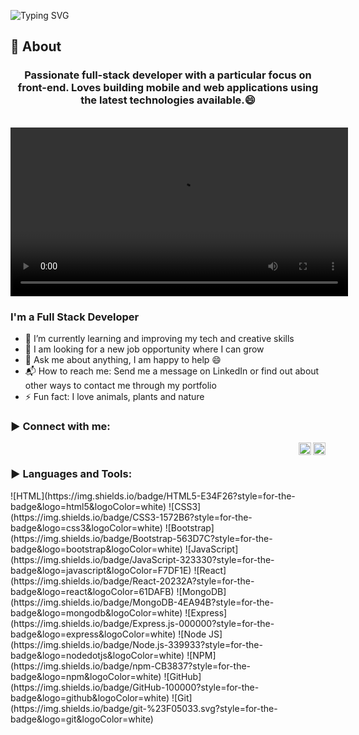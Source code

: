 ![Typing SVG](https://readme-typing-svg.herokuapp.com?font=Architects+Daughter&color=000000&size=30&lines=Hey!+It's+Andrea!+👋;I'm+a+Full+Stack+Developer;I'm+a+Front+End+Developer)

## 🧐 About

<h3 align="center">Passionate full-stack developer with a particular focus on front-end. Loves building mobile and web applications using the latest technologies available.😄
</h3>

<br>

<video align="right" margin-top="20px" height="270px" controls> 
<source src="./public/coding.mp4" type="video/mp4">
</video>

### I'm a Full Stack Developer

- 🌱 I’m currently learning and improving my tech and creative skills
- 👯 I am looking for a new job opportunity where I can grow
- 💬 Ask me about anything, I am happy to help :smile:
- 📬 How to reach me: Send me a message on LinkedIn or find out about other ways to contact me through my portfolio
- ⚡ Fun fact: I love animals, plants and nature
  </br>

<h3 align="left">▶ Connect with me:</h3>
    <a href="https://www.linkedin.com/in/andreaalarconvaldes"><img align="right" width="20px" src="https://simpleicons.now.sh/linkedin/495f7e" alt="Andrea's LinkedIn" /></a>
    <a href="mailto:andreaalarconvaldes@gmail.com"><img align="right" width="20px" src="https://simpleicons.now.sh/maildotru/495f7e" alt="Andrea's Facebook" /></a>
</br>

<h3 align="left">▶ Languages and Tools:</h3>
![HTML](https://img.shields.io/badge/HTML5-E34F26?style=for-the-badge&logo=html5&logoColor=white)
![CSS3](https://img.shields.io/badge/CSS3-1572B6?style=for-the-badge&logo=css3&logoColor=white)
![Bootstrap](https://img.shields.io/badge/Bootstrap-563D7C?style=for-the-badge&logo=bootstrap&logoColor=white)
![JavaScript](https://img.shields.io/badge/JavaScript-323330?style=for-the-badge&logo=javascript&logoColor=F7DF1E)
<!-- ![TypeScript](https://img.shields.io/badge/TypeScript-3178C6?logo=TypeScript&logoColor=FFF&style=flat-square) -->
![React](https://img.shields.io/badge/React-20232A?style=for-the-badge&logo=react&logoColor=61DAFB)
![MongoDB](https://img.shields.io/badge/MongoDB-4EA94B?style=for-the-badge&logo=mongodb&logoColor=white)
<!-- ![MySQL](https://img.shields.io/badge/MySQL-lightgrey?logo=mysql&style=plastic&logoColor=white&labelColor=blue) -->
![Express](https://img.shields.io/badge/Express.js-000000?style=for-the-badge&logo=express&logoColor=white)
![Node JS](https://img.shields.io/badge/Node.js-339933?style=for-the-badge&logo=nodedotjs&logoColor=white)
![NPM](https://img.shields.io/badge/npm-CB3837?style=for-the-badge&logo=npm&logoColor=white)
![GitHub](https://img.shields.io/badge/GitHub-100000?style=for-the-badge&logo=github&logoColor=white)
![Git](https://img.shields.io/badge/git-%23F05033.svg?style=for-the-badge&logo=git&logoColor=white)
